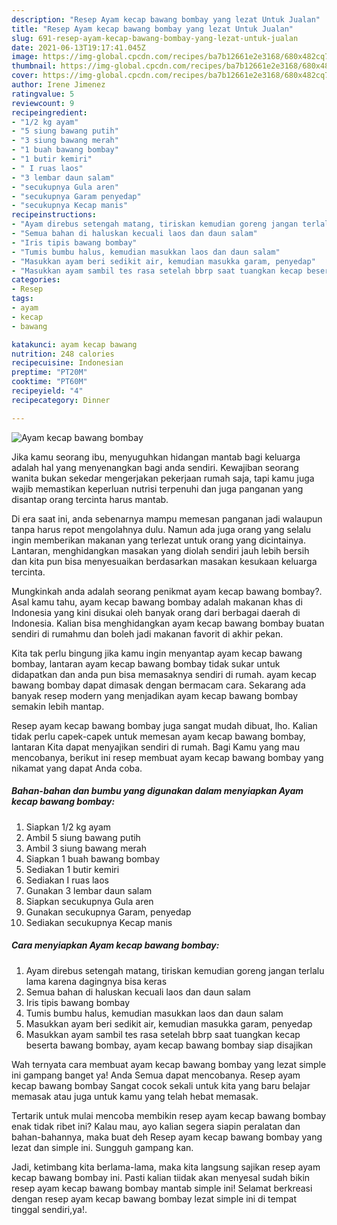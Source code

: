 ```yaml
---
description: "Resep Ayam kecap bawang bombay yang lezat Untuk Jualan"
title: "Resep Ayam kecap bawang bombay yang lezat Untuk Jualan"
slug: 691-resep-ayam-kecap-bawang-bombay-yang-lezat-untuk-jualan
date: 2021-06-13T19:17:41.045Z
image: https://img-global.cpcdn.com/recipes/ba7b12661e2e3168/680x482cq70/ayam-kecap-bawang-bombay-foto-resep-utama.jpg
thumbnail: https://img-global.cpcdn.com/recipes/ba7b12661e2e3168/680x482cq70/ayam-kecap-bawang-bombay-foto-resep-utama.jpg
cover: https://img-global.cpcdn.com/recipes/ba7b12661e2e3168/680x482cq70/ayam-kecap-bawang-bombay-foto-resep-utama.jpg
author: Irene Jimenez
ratingvalue: 5
reviewcount: 9
recipeingredient:
- "1/2 kg ayam"
- "5 siung bawang putih"
- "3 siung bawang merah"
- "1 buah bawang bombay"
- "1 butir kemiri"
- " I ruas laos"
- "3 lembar daun salam"
- "secukupnya Gula aren"
- "secukupnya Garam penyedap"
- "secukupnya Kecap manis"
recipeinstructions:
- "Ayam direbus setengah matang, tiriskan kemudian goreng jangan terlalu lama karena dagingnya bisa keras"
- "Semua bahan di haluskan kecuali laos dan daun salam"
- "Iris tipis bawang bombay"
- "Tumis bumbu halus, kemudian masukkan laos dan daun salam"
- "Masukkan ayam beri sedikit air, kemudian masukka garam, penyedap"
- "Masukkan ayam sambil tes rasa setelah bbrp saat tuangkan kecap beserta bawang bombay, ayam kecap bawang bombay siap disajikan"
categories:
- Resep
tags:
- ayam
- kecap
- bawang

katakunci: ayam kecap bawang 
nutrition: 248 calories
recipecuisine: Indonesian
preptime: "PT20M"
cooktime: "PT60M"
recipeyield: "4"
recipecategory: Dinner

---
```



![Ayam kecap bawang bombay](https://img-global.cpcdn.com/recipes/ba7b12661e2e3168/680x482cq70/ayam-kecap-bawang-bombay-foto-resep-utama.jpg)

Jika kamu seorang ibu, menyuguhkan hidangan mantab bagi keluarga adalah hal yang menyenangkan bagi anda sendiri. Kewajiban seorang  wanita bukan sekedar mengerjakan pekerjaan rumah saja, tapi kamu juga wajib memastikan keperluan nutrisi terpenuhi dan juga panganan yang disantap orang tercinta harus mantab.

Di era  saat ini, anda sebenarnya mampu memesan panganan jadi walaupun tanpa harus repot mengolahnya dulu. Namun ada juga orang yang selalu ingin memberikan makanan yang terlezat untuk orang yang dicintainya. Lantaran, menghidangkan masakan yang diolah sendiri jauh lebih bersih dan kita pun bisa menyesuaikan berdasarkan masakan kesukaan keluarga tercinta. 



Mungkinkah anda adalah seorang penikmat ayam kecap bawang bombay?. Asal kamu tahu, ayam kecap bawang bombay adalah makanan khas di Indonesia yang kini disukai oleh banyak orang dari berbagai daerah di Indonesia. Kalian bisa menghidangkan ayam kecap bawang bombay buatan sendiri di rumahmu dan boleh jadi makanan favorit di akhir pekan.

Kita tak perlu bingung jika kamu ingin menyantap ayam kecap bawang bombay, lantaran ayam kecap bawang bombay tidak sukar untuk didapatkan dan anda pun bisa memasaknya sendiri di rumah. ayam kecap bawang bombay dapat dimasak dengan bermacam cara. Sekarang ada banyak resep modern yang menjadikan ayam kecap bawang bombay semakin lebih mantap.

Resep ayam kecap bawang bombay juga sangat mudah dibuat, lho. Kalian tidak perlu capek-capek untuk memesan ayam kecap bawang bombay, lantaran Kita dapat menyajikan sendiri di rumah. Bagi Kamu yang mau mencobanya, berikut ini resep membuat ayam kecap bawang bombay yang nikamat yang dapat Anda coba.

<!--inarticleads1-->

##### Bahan-bahan dan bumbu yang digunakan dalam menyiapkan Ayam kecap bawang bombay:

1. Siapkan 1/2 kg ayam
1. Ambil 5 siung bawang putih
1. Ambil 3 siung bawang merah
1. Siapkan 1 buah bawang bombay
1. Sediakan 1 butir kemiri
1. Sediakan  I ruas laos
1. Gunakan 3 lembar daun salam
1. Siapkan secukupnya Gula aren
1. Gunakan secukupnya Garam, penyedap
1. Sediakan secukupnya Kecap manis




<!--inarticleads2-->

##### Cara menyiapkan Ayam kecap bawang bombay:

1. Ayam direbus setengah matang, tiriskan kemudian goreng jangan terlalu lama karena dagingnya bisa keras
1. Semua bahan di haluskan kecuali laos dan daun salam
1. Iris tipis bawang bombay
1. Tumis bumbu halus, kemudian masukkan laos dan daun salam
1. Masukkan ayam beri sedikit air, kemudian masukka garam, penyedap
1. Masukkan ayam sambil tes rasa setelah bbrp saat tuangkan kecap beserta bawang bombay, ayam kecap bawang bombay siap disajikan




Wah ternyata cara membuat ayam kecap bawang bombay yang lezat simple ini gampang banget ya! Anda Semua dapat mencobanya. Resep ayam kecap bawang bombay Sangat cocok sekali untuk kita yang baru belajar memasak atau juga untuk kamu yang telah hebat memasak.

Tertarik untuk mulai mencoba membikin resep ayam kecap bawang bombay enak tidak ribet ini? Kalau mau, ayo kalian segera siapin peralatan dan bahan-bahannya, maka buat deh Resep ayam kecap bawang bombay yang lezat dan simple ini. Sungguh gampang kan. 

Jadi, ketimbang kita berlama-lama, maka kita langsung sajikan resep ayam kecap bawang bombay ini. Pasti kalian tiidak akan menyesal sudah bikin resep ayam kecap bawang bombay mantab simple ini! Selamat berkreasi dengan resep ayam kecap bawang bombay lezat simple ini di tempat tinggal sendiri,ya!.

